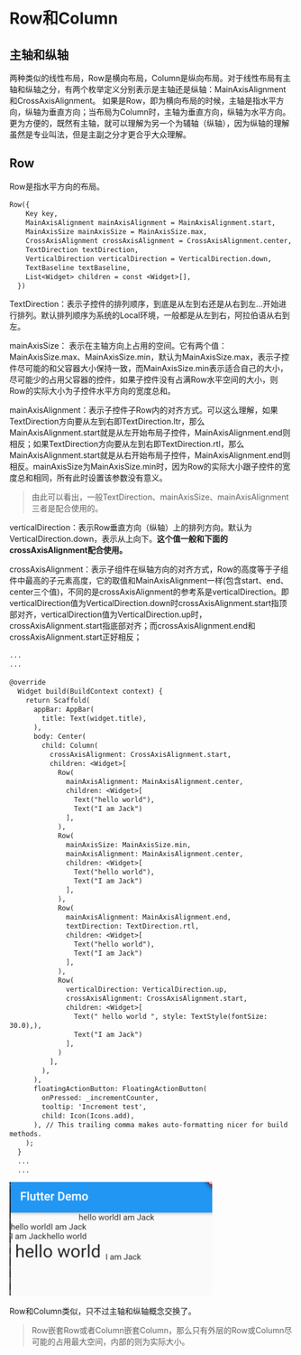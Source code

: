 # Row和Column


## 主轴和纵轴

两种类似的线性布局，Row是横向布局，Column是纵向布局。对于线性布局有主轴和纵轴之分，有两个枚举定义分别表示是主轴还是纵轴：MainAxisAlignment和CrossAxisAlignment。
如果是Row，即为横向布局的时候，主轴是指水平方向，纵轴为垂直方向；当布局为Column时，主轴为垂直方向，纵轴为水平方向。更为方便的，既然有主轴，就可以理解为另一个为辅轴（纵轴），因为纵轴的理解虽然是专业叫法，但是主副之分才更合乎大众理解。


## Row

Row是指水平方向的布局。


```
Row({
    Key key,
    MainAxisAlignment mainAxisAlignment = MainAxisAlignment.start,
    MainAxisSize mainAxisSize = MainAxisSize.max,
    CrossAxisAlignment crossAxisAlignment = CrossAxisAlignment.center,
    TextDirection textDirection,
    VerticalDirection verticalDirection = VerticalDirection.down,
    TextBaseline textBaseline,
    List<Widget> children = const <Widget>[],
  })
```

TextDirection：表示子控件的排列顺序，到底是从左到右还是从右到左...开始进行排列。默认排列顺序为系统的Local环境，一般都是从左到右，阿拉伯语从右到左。

mainAxisSize： 表示在主轴方向上占用的空间。它有两个值：MainAxisSize.max、MainAxisSize.min，默认为MainAxisSize.max，表示子控件尽可能的和父容器大小保持一致，而MainAxisSize.min表示适合自己的大小，尽可能少的占用父容器的控件，如果子控件没有占满Row水平空间的大小，则Row的实际大小为子控件水平方向的宽度总和。

mainAxisAlignment：表示子控件子Row内的对齐方式。可以这么理解，如果TextDirection方向要从左到右即TextDirection.ltr，那么MainAxisAlignment.start就是从左开始布局子控件，MainAxisAlignment.end则相反；如果TextDirection方向要从左到右即TextDirection.rtl，那么MainAxisAlignment.start就是从右开始布局子控件，MainAxisAlignment.end则相反。mainAxisSize为MainAxisSize.min时，因为Row的实际大小跟子控件的宽度总和相同，所有此时设置该参数没有意义。

> 由此可以看出，一般TextDirection、mainAxisSize、mainAxisAlignment三者是配合使用的。


verticalDirection：表示Row垂直方向（纵轴）上的排列方向。默认为VerticalDirection.down，表示从上向下。**这个值一般和下面的crossAxisAlignment配合使用。**

crossAxisAlignment：表示子组件在纵轴方向的对齐方式，Row的高度等于子组件中最高的子元素高度，它的取值和MainAxisAlignment一样(包含start、end、 center三个值)，不同的是crossAxisAlignment的参考系是verticalDirection。即verticalDirection值为VerticalDirection.down时crossAxisAlignment.start指顶部对齐，verticalDirection值为VerticalDirection.up时，crossAxisAlignment.start指底部对齐；而crossAxisAlignment.end和crossAxisAlignment.start正好相反；


```
...
...

@override
  Widget build(BuildContext context) {
    return Scaffold(
      appBar: AppBar(
        title: Text(widget.title),
      ),
      body: Center(
        child: Column(
          crossAxisAlignment: CrossAxisAlignment.start,
          children: <Widget>[
            Row(
              mainAxisAlignment: MainAxisAlignment.center,
              children: <Widget>[
                Text("hello world"),
                Text("I am Jack")
              ],
            ),
            Row(
              mainAxisSize: MainAxisSize.min,
              mainAxisAlignment: MainAxisAlignment.center,
              children: <Widget>[
                Text("hello world"),
                Text("I am Jack")
              ],
            ),
            Row(
              mainAxisAlignment: MainAxisAlignment.end,
              textDirection: TextDirection.rtl,
              children: <Widget>[
                Text("hello world"),
                Text("I am Jack")
              ],
            ),
            Row(
              verticalDirection: VerticalDirection.up,
              crossAxisAlignment: CrossAxisAlignment.start,
              children: <Widget>[
                Text(" hello world ", style: TextStyle(fontSize: 30.0),),
                Text("I am Jack")
              ],
            )
          ],
        ),
      ),
      floatingActionButton: FloatingActionButton(
        onPressed: _incrementCounter,
        tooltip: 'Increment test',
        child: Icon(Icons.add),
      ), // This trailing comma makes auto-formatting nicer for build methods.
    );
  }
  ...
  ...
```

![](images/test1.png)

Row和Column类似，只不过主轴和纵轴概念交换了。

> Row嵌套Row或者Column嵌套Column，那么只有外层的Row或Column尽可能的占用最大空间，内部的则为实际大小。

